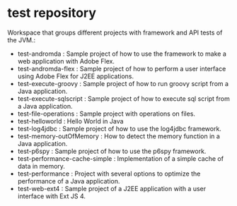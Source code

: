 # test repository

Workspace that groups different projects with framework and API tests of the JVM.:

- test-andromda : Sample project of how to use the framework to make a web application with Adobe Flex.
- test-andromda-flex : Sample project of how to perform a user interface using Adobe Flex for J2EE applications.
- test-execute-groovy : Sample project of how to run groovy script from a Java application.
- test-execute-sqlscript : Sample project of how to execute sql script from a Java application.
- test-file-operations : Sample project with operations on files.
- test-helloworld : Hello World in Java
- test-log4jdbc : Sample project of how to use the log4jdbc framework.
- test-memory-outOfMemory : How to detect the memory function in a Java application.
- test-p6spy : Sample project of how to use the p6spy framework.
- test-performance-cache-simple : Implementation of a simple cache of data in memory.
- test-performance : Project with several options to optimize the performance of a Java application.
- test-web-ext4 : Sample project of a J2EE application with a user interface with Ext JS 4.
